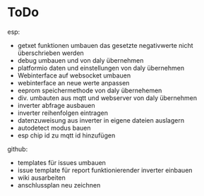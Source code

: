 # ToDo

esp:
- getxet funktionen umbauen das gesetzte negativwerte nicht überschrieben werden
- debug umbauen und von daly übernehmen
- platformio daten und einstellungen von daly übernehmen
- Webinterface auf websocket umbauen
- webinterface an neue werte anpassen
- eeprom speichermethode von daly übernehemen
- div. umbauten aus mqtt und webserver von daly übernehmen
- inverter abfrage ausbauen
- inverter reihenfolgen eintragen
- datenzuweisung aus inverter in eigene dateien auslagern
- autodetect modus bauen
- esp chip id zu mqtt id hinzufügen

github:
- templates für issues umbauen
- issue template für report funktionierender inverter einbauen
- wiki ausarbeiten
- anschlussplan neu zeichnen